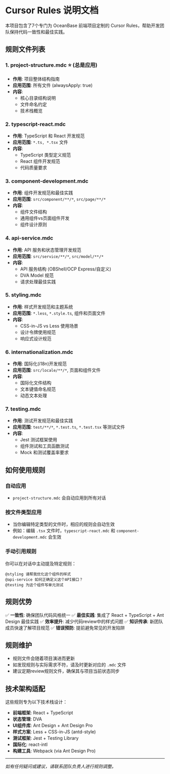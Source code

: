 # Cursor Rules 说明文档

本项目包含了7个专门为 OceanBase 前端项目定制的 Cursor Rules，帮助开发团队保持代码一致性和最佳实践。

## 规则文件列表

### 1. project-structure.mdc ⭐ (总是应用)
- **作用**: 项目整体结构指南
- **应用范围**: 所有文件 (alwaysApply: true)
- **内容**:
  - 核心目录结构说明
  - 文件命名约定
  - 技术栈概览

### 2. typescript-react.mdc
- **作用**: TypeScript 和 React 开发规范
- **应用范围**: `*.ts, *.tsx` 文件
- **内容**:
  - TypeScript 类型定义规范
  - React 组件开发规范
  - 代码质量要求

### 3. component-development.mdc
- **作用**: 组件开发规范和最佳实践
- **应用范围**: `src/component/**/*`, `src/page/**/*`
- **内容**:
  - 组件文件结构
  - 通用组件vs页面组件开发
  - 组件设计原则

### 4. api-service.mdc
- **作用**: API 服务和状态管理开发规范
- **应用范围**: `src/service/**/*`, `src/model/**/*`
- **内容**:
  - API 服务结构 (OBShell/OCP Express/自定义)
  - DVA Model 规范
  - 请求处理最佳实践

### 5. styling.mdc
- **作用**: 样式开发规范和主题系统
- **应用范围**: `*.less`, `*.style.ts`, 组件和页面文件
- **内容**:
  - CSS-in-JS vs Less 使用场景
  - 设计令牌使用规范
  - 响应式设计规范

### 6. internationalization.mdc
- **作用**: 国际化(i18n)开发规范
- **应用范围**: `src/locale/**/*`, 页面和组件文件
- **内容**:
  - 国际化文件结构
  - 文本键值命名规范
  - 动态文本处理

### 7. testing.mdc
- **作用**: 测试开发规范和最佳实践
- **应用范围**: `test/**/*`, `*.test.ts`, `*.test.tsx` 等测试文件
- **内容**:
  - Jest 测试框架使用
  - 组件测试和工具函数测试
  - Mock 和测试覆盖率要求

## 如何使用规则

### 自动应用
- `project-structure.mdc` 会自动应用到所有对话

### 按文件类型应用
- 当你编辑特定类型的文件时，相应的规则会自动生效
- 例如：编辑 `.tsx` 文件时，`typescript-react.mdc` 和 `component-development.mdc` 会生效

### 手动引用规则
你可以在对话中主动提及特定规则：
```
@styling 请帮我优化这个组件的样式
@api-service 如何正确定义这个API接口？
@testing 为这个组件写单元测试
```

## 规则优势

✅ **一致性**: 确保团队代码风格统一
✅ **最佳实践**: 集成了 React + TypeScript + Ant Design 最佳实践
✅ **效率提升**: 减少代码review中的样式问题
✅ **知识传承**: 新团队成员快速了解项目规范
✅ **错误预防**: 提前避免常见的开发陷阱

## 规则维护

- 规则文件会随着项目演进而更新
- 如发现规则与实际需求不符，请及时更新对应的 `.mdc` 文件
- 建议定期review规则文件，确保其与项目当前状态同步

## 技术架构适配

这些规则专为以下技术栈设计：
- **前端框架**: React + TypeScript
- **状态管理**: DVA
- **UI组件库**: Ant Design + Ant Design Pro
- **样式方案**: Less + CSS-in-JS (antd-style)
- **测试框架**: Jest + Testing Library
- **国际化**: react-intl
- **构建工具**: Webpack (via Ant Design Pro)

---

*如有任何疑问或建议，请联系团队负责人进行规则调整。*